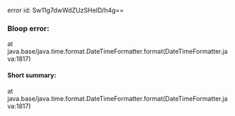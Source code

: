 error id: Sw11g7dwWdZUzSHeID/h4g==
### Bloop error:

at java.base/java.time.format.DateTimeFormatter.format(DateTimeFormatter.java:1817)
#### Short summary: 

at java.base/java.time.format.DateTimeFormatter.format(DateTimeFormatter.java:1817)